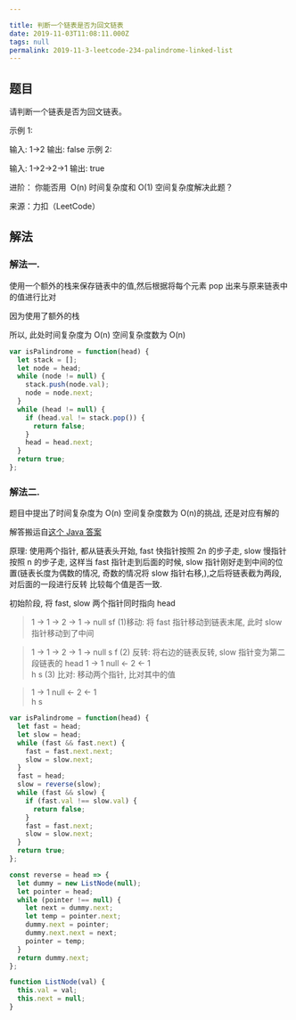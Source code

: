 ```yaml
---

title: 判断一个链表是否为回文链表
date: 2019-11-03T11:08:11.000Z
tags: null
permalink: 2019-11-3-leetcode-234-palindrome-linked-list
---
```


## 题目

请判断一个链表是否为回文链表。

示例 1:

输入: 1->2
输出: false
示例 2:

输入: 1->2->2->1
输出: true



进阶：
你能否用  O(n) 时间复杂度和 O(1) 空间复杂度解决此题？

来源：力扣（LeetCode）

## 解法

### 解法一.

使用一个额外的栈来保存链表中的值,然后根据将每个元素 pop 出来与原来链表中的值进行比对

因为使用了额外的栈

所以, 此处时间复杂度为 O(n) 空间复杂度数为 O(n)

```js
var isPalindrome = function(head) {
  let stack = [];
  let node = head;
  while (node != null) {
    stack.push(node.val);
    node = node.next;
  }
  while (head != null) {
    if (head.val != stack.pop()) {
      return false;
    }
    head = head.next;
  }
  return true;
};
```

### 解法二.

题目中提出了时间复杂度为 O(n) 空间复杂度数为 O(n)的挑战, 还是对应有解的

解答搬运自[这个 Java 答案](https://leetcode.com/problems/palindrome-linked-list/discuss/64501/Java-easy-to-understand)

原理: 使用两个指针, 都从链表头开始, fast 快指针按照 2n 的步子走, slow 慢指针按照 n 的步子走, 这样当 fast 指针走到后面的时候,
slow 指针刚好走到中间的位置(链表长度为偶数的情况, 奇数的情况将 slow 指针右移,),之后将链表截为两段, 对后面的一段进行反转
比较每个值是否一致.

初始阶段, 将 fast, slow 两个指针同时指向 head

> 1 -> 1 -> 2 -> 1 -> null
> sf
> (1)移动: 将 fast 指针移动到链表末尾, 此时 slow 指针移动到了中间

> 1 -> 1 -> 2 -> 1 -> null
> s f
> (2) 反转: 将右边的链表反转, slow 指针变为第二段链表的 head
> 1 -> 1 null <- 2 <- 1  
> h s
> (3) 比对: 移动两个指针, 比对其中的值

> 1 -> 1 null <- 2 <- 1  
>  h s

```js
var isPalindrome = function(head) {
  let fast = head;
  let slow = head;
  while (fast && fast.next) {
    fast = fast.next.next;
    slow = slow.next;
  }
  fast = head;
  slow = reverse(slow);
  while (fast && slow) {
    if (fast.val !== slow.val) {
      return false;
    }
    fast = fast.next;
    slow = slow.next;
  }
  return true;
};

const reverse = head => {
  let dummy = new ListNode(null);
  let pointer = head;
  while (pointer !== null) {
    let next = dummy.next;
    let temp = pointer.next;
    dummy.next = pointer;
    dummy.next.next = next;
    pointer = temp;
  }
  return dummy.next;
};

function ListNode(val) {
  this.val = val;
  this.next = null;
}
```
